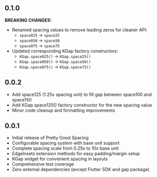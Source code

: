 ## 0.1.0

**BREAKING CHANGES:**
* Renamed spacing values to remove leading zeros for cleaner API:
  - `space025` → `space25`
  - `space050` → `space50`
  - `space075` → `space75`
* Updated corresponding KGap factory constructors:
  - `KGap.space025()` → `KGap.space25()`
  - `KGap.space050()` → `KGap.space50()`
  - `KGap.space075()` → `KGap.space75()`

## 0.0.2

* Add space125 (1.25x spacing unit) to fill gap between space100 and space150
* Add KGap.space125() factory constructor for the new spacing value
* Minor code cleanup and formatting improvements

## 0.0.1

* Initial release of Pretty Good Spacing
* Configurable spacing system with base unit support
* Complete spacing scale from 0.25x to 10x base unit
* EdgeInsets extension methods for easy padding/margin setup
* KGap widget for convenient spacing in layouts
* Comprehensive test coverage
* Zero external dependencies (except Flutter SDK and gap package)
